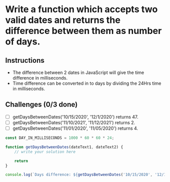 # Write a function which accepts two valid dates and returns the difference between them as number of days.

## Instructions

- The difference between 2 dates in JavaScript will give the time difference in milliseconds.
- Time difference can be converted in to days by dividing the 24Hrs time in milliseconds.

## Challenges (0/3 done)

- [ ] getDaysBetweenDates('10/15/2020', '12/1/2020') returns 47.
- [ ] getDaysBetweenDates('11/10/2021', '11/12/2021') returns 2.
- [ ] getDaysBetweenDates('11/01/2020', '11/05/2020') returns 4.

```js
const DAY_IN_MILLISECONDS = 1000 * 60 * 60 * 24;

function getDaysBetweenDates(dateText1, dateText2) {
    // write your solution here

    return
}

console.log(`Days difference: ${getDaysBetweenDates('10/15/2020', '12/1/2020')}`)
```

